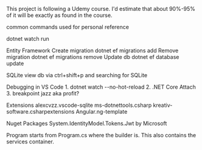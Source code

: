 This project is following a Udemy course.
I'd estimate that about 90%-95% of it will be exactly as found in the course.


common commands used
for personal reference

dotnet watch run

Entity Framework
    Create migration
        dotnet ef migrations add <migration name>
    Remove migration
        dotnet ef migrations remove
    Update db
        dotnet ef database update 

SQLite
    view db via ctrl+shift+p and searching for SQLite

Debugging in VS Code
    1. dotnet watch --no-hot-reload
    2. .NET Core Attach
    3. breakpoint jazz aka profit?

Extensions
    alexcvzz.vscode-sqlite
    ms-dotnettools.csharp
    kreativ-software.csharpextensions
    Angular.ng-template

Nuget Packages
    System.IdentityModel.Tokens.Jwt by Microsoft

    
Program starts from Program.cs where the builder is.
This also contains the services container.